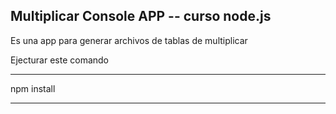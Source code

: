 ## Multiplicar Console APP -- curso node.js

Es una app para generar archivos de tablas 
de multiplicar

Ejecturar este comando 

___
npm install
___